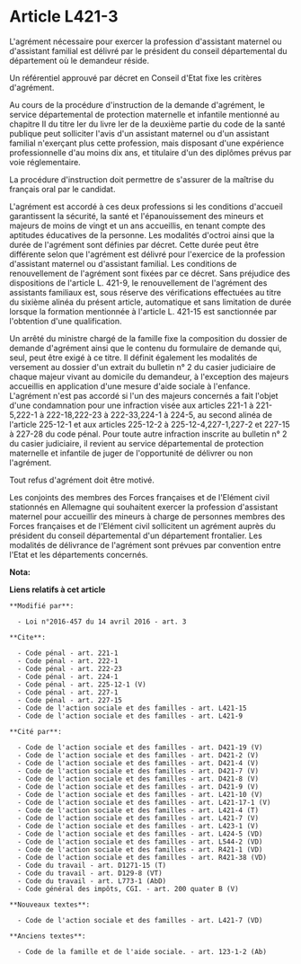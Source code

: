 # Article L421-3

L'agrément nécessaire pour exercer la profession d'assistant maternel ou d'assistant familial est délivré par le président du
conseil départemental du département où le demandeur réside. 

Un référentiel approuvé par décret en Conseil d'Etat fixe les critères d'agrément. 

Au cours de la procédure d'instruction de la demande d'agrément, le service départemental de protection maternelle et
infantile mentionné au chapitre II du titre Ier du livre Ier de la deuxième partie du code de la santé publique peut
solliciter l'avis d'un assistant maternel ou d'un assistant familial n'exerçant plus cette profession, mais disposant d'une
expérience professionnelle d'au moins dix ans, et titulaire d'un des diplômes prévus par voie réglementaire. 

La procédure d'instruction doit permettre de s'assurer de la maîtrise du français oral par le candidat. 

L'agrément est accordé à ces deux professions si les conditions d'accueil garantissent la sécurité, la santé et
l'épanouissement des mineurs et majeurs de moins de vingt et un ans accueillis, en tenant compte des aptitudes éducatives de
la personne. Les modalités d'octroi ainsi que la durée de l'agrément sont définies par décret. Cette durée peut être
différente selon que l'agrément est délivré pour l'exercice de la profession d'assistant maternel ou d'assistant familial.
Les conditions de renouvellement de l'agrément sont fixées par ce décret. Sans préjudice des dispositions de l'article L.
421-9, le renouvellement de l'agrément des assistants familiaux est, sous réserve des vérifications effectuées au titre du
sixième alinéa du présent article, automatique et sans limitation de durée lorsque la formation mentionnée à l'article L.
421-15 est sanctionnée par l'obtention d'une qualification. 

Un arrêté du ministre chargé de la famille fixe la composition du dossier de demande d'agrément ainsi que le contenu du
formulaire de demande qui, seul, peut être exigé à ce titre. Il définit également les modalités de versement au dossier d'un
extrait du bulletin n° 2 du casier judiciaire de chaque majeur vivant au domicile du demandeur, à l'exception des majeurs
accueillis en application d'une mesure d'aide sociale à l'enfance. L'agrément n'est pas accordé si l'un des majeurs concernés
a fait l'objet d'une condamnation pour une infraction visée aux articles 221-1 à 221-5,222-1 à 222-18,222-23 à 222-33,224-1 à
224-5, au second alinéa de l'article 225-12-1 et aux articles 225-12-2 à 225-12-4,227-1,227-2 et 227-15 à 227-28 du code
pénal. Pour toute autre infraction inscrite au bulletin n° 2 du casier judiciaire, il revient au service départemental de
protection maternelle et infantile de juger de l'opportunité de délivrer ou non l'agrément. 

Tout refus d'agrément doit être motivé. 

Les conjoints des membres des Forces françaises et de l'Elément civil stationnés en Allemagne qui souhaitent exercer la
profession d'assistant maternel pour accueillir des mineurs à charge de personnes membres des Forces françaises et de
l'Elément civil sollicitent un agrément auprès du président du conseil départemental d'un département frontalier. Les
modalités de délivrance de l'agrément sont prévues par convention entre l'Etat et les départements concernés.

**Nota:**



**Liens relatifs à cet article**

	**Modifié par**:

	  - Loi n°2016-457 du 14 avril 2016 - art. 3

	**Cite**:

	  - Code pénal - art. 221-1
	  - Code pénal - art. 222-1
	  - Code pénal - art. 222-23
	  - Code pénal - art. 224-1
	  - Code pénal - art. 225-12-1 (V)
	  - Code pénal - art. 227-1
	  - Code pénal - art. 227-15
	  - Code de l'action sociale et des familles - art. L421-15
	  - Code de l'action sociale et des familles - art. L421-9

	**Cité par**:

	  - Code de l'action sociale et des familles - art. D421-19 (V)
	  - Code de l'action sociale et des familles - art. D421-2 (V)
	  - Code de l'action sociale et des familles - art. D421-4 (V)
	  - Code de l'action sociale et des familles - art. D421-7 (V)
	  - Code de l'action sociale et des familles - art. D421-8 (V)
	  - Code de l'action sociale et des familles - art. D421-9 (V)
	  - Code de l'action sociale et des familles - art. L421-10 (V)
	  - Code de l'action sociale et des familles - art. L421-17-1 (V)
	  - Code de l'action sociale et des familles - art. L421-4 (T)
	  - Code de l'action sociale et des familles - art. L421-7 (V)
	  - Code de l'action sociale et des familles - art. L423-1 (V)
	  - Code de l'action sociale et des familles - art. L424-5 (VD)
	  - Code de l'action sociale et des familles - art. L544-2 (VD)
	  - Code de l'action sociale et des familles - art. R421-1 (VD)
	  - Code de l'action sociale et des familles - art. R421-38 (VD)
	  - Code du travail - art. D1271-15 (T)
	  - Code du travail - art. D129-8 (VT)
	  - Code du travail - art. L773-1 (AbD)
	  - Code général des impôts, CGI. - art. 200 quater B (V)

	**Nouveaux textes**:

	  - Code de l'action sociale et des familles - art. L421-7 (VD)

	**Anciens textes**:

	  - Code de la famille et de l'aide sociale. - art. 123-1-2 (Ab)
